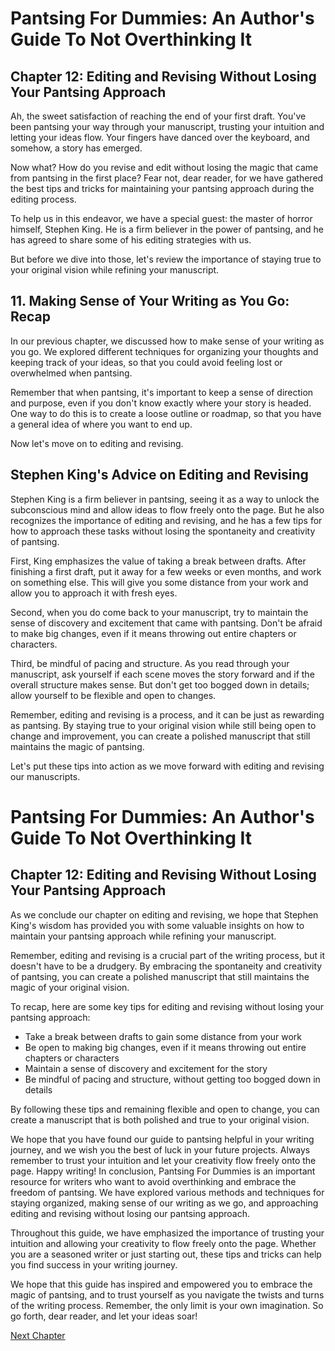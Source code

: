 # Pantsing For Dummies: An Author's Guide To Not Overthinking It

## Chapter 12: Editing and Revising Without Losing Your Pantsing Approach

Ah, the sweet satisfaction of reaching the end of your first draft. You've been pantsing your way through your manuscript, trusting your intuition and letting your ideas flow. Your fingers have danced over the keyboard, and somehow, a story has emerged.

Now what? How do you revise and edit without losing the magic that came from pantsing in the first place? Fear not, dear reader, for we have gathered the best tips and tricks for maintaining your pantsing approach during the editing process. 

To help us in this endeavor, we have a special guest: the master of horror himself, Stephen King. He is a firm believer in the power of pantsing, and he has agreed to share some of his editing strategies with us.

But before we dive into those, let's review the importance of staying true to your original vision while refining your manuscript.

## 11. Making Sense of Your Writing as You Go: Recap

In our previous chapter, we discussed how to make sense of your writing as you go. We explored different techniques for organizing your thoughts and keeping track of your ideas, so that you could avoid feeling lost or overwhelmed when pantsing.

Remember that when pantsing, it's important to keep a sense of direction and purpose, even if you don't know exactly where your story is headed. One way to do this is to create a loose outline or roadmap, so that you have a general idea of where you want to end up.

Now let's move on to editing and revising.

## Stephen King's Advice on Editing and Revising

Stephen King is a firm believer in pantsing, seeing it as a way to unlock the subconscious mind and allow ideas to flow freely onto the page. But he also recognizes the importance of editing and revising, and he has a few tips for how to approach these tasks without losing the spontaneity and creativity of pantsing.

First, King emphasizes the value of taking a break between drafts. After finishing a first draft, put it away for a few weeks or even months, and work on something else. This will give you some distance from your work and allow you to approach it with fresh eyes.

Second, when you do come back to your manuscript, try to maintain the sense of discovery and excitement that came with pantsing. Don't be afraid to make big changes, even if it means throwing out entire chapters or characters.

Third, be mindful of pacing and structure. As you read through your manuscript, ask yourself if each scene moves the story forward and if the overall structure makes sense. But don't get too bogged down in details; allow yourself to be flexible and open to changes.

Remember, editing and revising is a process, and it can be just as rewarding as pantsing. By staying true to your original vision while still being open to change and improvement, you can create a polished manuscript that still maintains the magic of pantsing. 

Let's put these tips into action as we move forward with editing and revising our manuscripts.
# Pantsing For Dummies: An Author's Guide To Not Overthinking It

## Chapter 12: Editing and Revising Without Losing Your Pantsing Approach

As we conclude our chapter on editing and revising, we hope that Stephen King's wisdom has provided you with some valuable insights on how to maintain your pantsing approach while refining your manuscript.

Remember, editing and revising is a crucial part of the writing process, but it doesn't have to be a drudgery. By embracing the spontaneity and creativity of pantsing, you can create a polished manuscript that still maintains the magic of your original vision.

To recap, here are some key tips for editing and revising without losing your pantsing approach:

- Take a break between drafts to gain some distance from your work
- Be open to making big changes, even if it means throwing out entire chapters or characters
- Maintain a sense of discovery and excitement for the story
- Be mindful of pacing and structure, without getting too bogged down in details

By following these tips and remaining flexible and open to change, you can create a manuscript that is both polished and true to your original vision.

We hope that you have found our guide to pantsing helpful in your writing journey, and we wish you the best of luck in your future projects. Always remember to trust your intuition and let your creativity flow freely onto the page. Happy writing!
In conclusion, Pantsing For Dummies is an important resource for writers who want to avoid overthinking and embrace the freedom of pantsing. We have explored various methods and techniques for staying organized, making sense of our writing as we go, and approaching editing and revising without losing our pantsing approach.

Throughout this guide, we have emphasized the importance of trusting your intuition and allowing your creativity to flow freely onto the page. Whether you are a seasoned writer or just starting out, these tips and tricks can help you find success in your writing journey.

We hope that this guide has inspired and empowered you to embrace the magic of pantsing, and to trust yourself as you navigate the twists and turns of the writing process. Remember, the only limit is your own imagination. So go forth, dear reader, and let your ideas soar!


[Next Chapter](13_Chapter13.md)